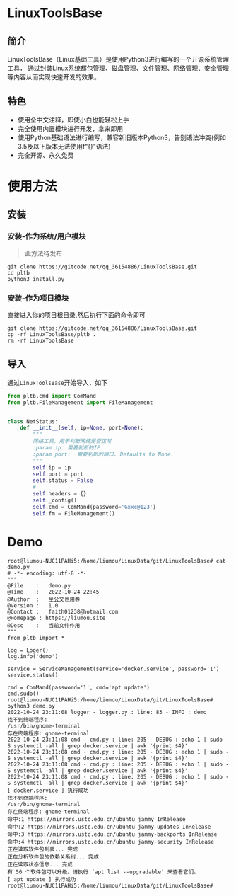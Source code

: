 # LinuxToolsBase

## 简介
LinuxToolsBase（Linux基础工具）是使用Python3进行编写的一个开源系统管理工具，
通过封装Linux系统都包管理、磁盘管理、文件管理、网络管理、安全管理等内容从而实现快速开发的效果。

## 特色

* 使用全中文注释，即使小白也能轻松上手
* 完全使用内置模块进行开发，拿来即用
* 使用Python基础语法进行编写，兼容新旧版本Python3，告别语法冲突(例如3.5及以下版本无法使用f"{}"语法)
* 完全开源、永久免费


# 使用方法

## 安装
### 安装-作为系统/用户模块

> 此方法待发布

```shell
git clone https://gitcode.net/qq_36154886/LinuxToolsBase.git
cd pltb
python3 install.py
```

### 安装-作为项目模块

直接进入你的项目根目录,然后执行下面的命令即可

```shell
git clone https://gitcode.net/qq_36154886/LinuxToolsBase.git
cp -rf LinuxToolsBase/pltb .
rm -rf LinuxToolsBase
```

## 导入

通过`LinuxToolsBase`开始导入，如下

```python
from pltb.cmd import ComMand
from pltb.FileManagement import FileManagement


class NetStatus:
	def __init__(self, ip=None, port=None):
		"""
		网络工具，用于判断网络是否正常
		:param ip: 需要判断的IP
		:param port:  需要判断的端口. Defaults to None.
		"""
		self.ip = ip
		self.port = port
		self.status = False
		#
		self.headers = {}
		self._config()
		self.cmd = ComMand(password='Gxxc@123')
		self.fm = FileManagement()
```


# Demo

```shell
root@liumou-NUC11PAHi5:/home/liumou/LinuxData/git/LinuxToolsBase# cat demo.py 
# -*- encoding: utf-8 -*-
"""
@File    :   demo.py
@Time    :   2022-10-24 22:45
@Author  :   坐公交也用券
@Version :   1.0
@Contact :   faith01238@hotmail.com
@Homepage : https://liumou.site
@Desc    :   当前文件作用
"""
from pltb import *

log = Loger()
log.info('demo')

service = ServiceManagement(service='docker.service', password='1')
service.status()

cmd = ComMand(password='1', cmd='apt update')
cmd.sudo()
root@liumou-NUC11PAHi5:/home/liumou/LinuxData/git/LinuxToolsBase# python3 demo.py 
2022-10-24 23:11:08 logger - logger.py : line: 83 - INFO : demo
找不到终端程序: 
/usr/bin/gnome-terminal
存在终端程序: gnome-terminal
2022-10-24 23:11:08 cmd - cmd.py : line: 205 - DEBUG : echo 1 | sudo -S systemctl -all | grep docker.service | awk '{print $4}'
2022-10-24 23:11:08 cmd - cmd.py : line: 205 - DEBUG : echo 1 | sudo -S systemctl -all | grep docker.service | awk '{print $4}'
2022-10-24 23:11:08 cmd - cmd.py : line: 205 - DEBUG : echo 1 | sudo -S systemctl -all | grep docker.service | awk '{print $4}'
2022-10-24 23:11:08 cmd - cmd.py : line: 205 - DEBUG : echo 1 | sudo -S systemctl -all | grep docker.service | awk '{print $4}'
[ docker.service ] 执行成功
找不到终端程序: 
/usr/bin/gnome-terminal
存在终端程序: gnome-terminal
命中:1 https://mirrors.ustc.edu.cn/ubuntu jammy InRelease
命中:2 https://mirrors.ustc.edu.cn/ubuntu jammy-updates InRelease
命中:3 https://mirrors.ustc.edu.cn/ubuntu jammy-backports InRelease
命中:4 https://mirrors.ustc.edu.cn/ubuntu jammy-security InRelease
正在读取软件包列表... 完成
正在分析软件包的依赖关系树... 完成
正在读取状态信息... 完成                 
有 56 个软件包可以升级。请执行 ‘apt list --upgradable’ 来查看它们。
[ apt update ] 执行成功
root@liumou-NUC11PAHi5:/home/liumou/LinuxData/git/LinuxToolsBase# 
```